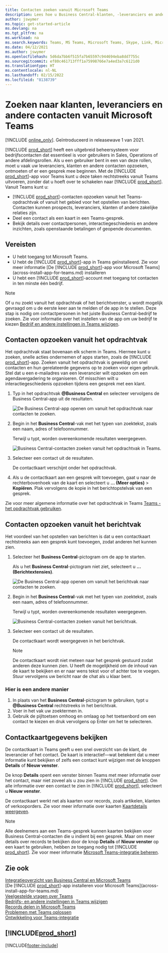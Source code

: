 ```yaml
---
title: Contacten zoeken vanuit Microsoft Teams
description: Lees hoe u Business Central-klanten, -leveranciers en andere -contactpersonen opzoekt vanuit Microsoft Teams.
author: jswymer
ms.topic: get-started-article
ms.devlang: na
ms.tgt_pltfrm: na
ms.workload: na
ms.search.keywords: Teams, MS Teams, Microsoft Teams, Skype, Link, Microsoft 365, contacts, search, messaging extensions
ms.date: 04/12/2021
ms.author: jswymer
ms.openlocfilehash: 5d6da7bb6f515fa7b65597c944694eba8dd7755c
ms.sourcegitcommit: ef80c461713fff1a75998766e7a4ed3a7c6121d0
ms.translationtype: HT
ms.contentlocale: nl-NL
ms.lasthandoff: 02/15/2022
ms.locfileid: "8138739"
---
```

# <a name="searching-for-customers-vendors-and-other-contacts-from-microsoft-teams"></a>Zoeken naar klanten, leveranciers en andere contacten vanuit Microsoft Teams

[!INCLUDE [online_only](includes/online_only.md)]. Geïntroduceerd in releasewave 1 van 2021.

[!INCLUDE [prod_short](includes/prod_short.md)] heeft een uitgebreid beheersysteem voor bedrijfscontacten dat essentieel is voor gebruikers in Sales, Operations of andere afdelingsrollen. Als u een gebruiker bent in een van deze rollen, moet u vaak uw leveranciers, klanten en andere contacten opzoeken, ontmoeten of er een gesprek mee beginnen. Met de [!INCLUDE [prod_short](includes/prod_short.md)]-app voor Teams kunt u deze taken rechtstreeks vanuit Teams uitvoeren, zonder dat u hoeft over te schakelen naar [!INCLUDE [prod_short](includes/prod_short.md)]. Vanuit Teams kunt u:

- [!INCLUDE [prod_short](includes/prod_short.md)]-contacten opzoeken vanuit het Teams-opdrachtvak of vanuit het gebied voor het opstellen van berichten. Contacten kunnen prospects, leveranciers, klanten of andere zakelijke relaties zijn.
- Deel een contact als een kaart in een Teams-gesprek.
- Bekijk details over contactpersonen, interactiegeschiedenis en andere inzichten, zoals openstaande betalingen of geopende documenten.

## <a name="prerequisites"></a>Vereisten

- U hebt toegang tot Microsoft Teams.
- U hebt de [!INCLUDE [prod_short](includes/prod_short.md)]-app in Teams geïnstalleerd. Zie voor meer informatie [De [!INCLUDE [prod_short](includes/prod_short.md)]-app voor Microsoft Teams](across-install-app-for-teams.md) installeren
- U hebt een [!INCLUDE [prod_short](includes/prod_short.md)]-account met toegang tot contacten in ten minste één bedrijf.

> [!NOTE]
> Of u nu zoekt vanuit het opdrachtvak of het berichtvenster, u wordt mogelijk gevraagd om u de eerste keer aan te melden of de app in te stellen. Deze stap is nodig om contactpersonen in het juiste Business Central-bedrijf te zoeken. Zie voor informatie over het instellen van de app om uw bedrijf te kiezen [Bedrijf en andere instellingen in Teams wijzigen](across-teams-settings.md).

## <a name="look-up-contacts-from-the-command-box"></a>Contacten opzoeken vanuit het opdrachtvak

Het opdrachtvak staat bovenaan elk scherm in Teams. Hiermee kunt u zoeken, snelle acties ondernemen of apps starten, zoals de [!INCLUDE [prod_short](includes/prod_short.md)]-app. Zoeken vanuit het opdrachtvak is geweldig om snel contacten en hun gerelateerde gegevens op te zoeken voor eigen gebruik. Stel dat u een e-mailadres van een leverancier wilt opzoeken om een agendavergadering te organiseren. Of misschien wilt u interactiegeschiedenis opzoeken tijdens een gesprek met een klant.

1. Typ in het opdrachtvak **@Business Central** en selecteer vervolgens de Business Central-app uit de resultaten.

    ![De Business Central-app openen om vanuit het opdrachtvak naar contacten te zoeken.](media/teams-contacts-command-1.png)

2. Begin in het **Business Central**-vak met het typen van zoektekst, zoals een naam, adres of telefoonnummer.

    Terwijl u typt, worden overeenkomende resultaten weergegeven.

    ![Business Central-contacten zoeken vanuit het opdrachtvak in Teams.](media/teams-contacts-command-2.png)
3. Selecteer een contact uit de resultaten.

    De contactkaart verschijnt onder het opdrachtvak.

4. Als u de contactkaart aan een gesprek wilt toevoegen, gaat u naar de rechterbovenhoek van de kaart en selecteert u **... (Meer opties)** > **Kopiëren**. Plak vervolgens de kopie in het berichtopstelvak van een gesprek.  

Zie voor meer algemene informatie over het opdrachtvak in Teams [Teams - het opdrachtvak gebruiken](https://support.microsoft.com/en-us/office/use-the-command-box-13c4e429-7324-4886-b377-5dbed539193b).

## <a name="look-up-contacts-from-the-message-compose-box"></a>Contacten opzoeken vanuit het berichtvak

Het voordeel van het opstellen van berichten is dat u een contactkaart rechtstreeks aan een gesprek kunt toevoegen, zodat anderen het kunnen zien.

1. Selecteer het **Business Central**-pictogram om de app te starten.

    Als u het **Business Central**-pictogram niet ziet, selecteert u **... (Berichtextensies)**.

    ![De Business Central-app openen om vanuit het berichtvak naar contacten te zoeken.](media/teams-contacts-message-box.png)

2. Begin in het **Business Central**-vak met het typen van zoektekst, zoals een naam, adres of telefoonnummer.

    Terwijl u typt, worden overeenkomende resultaten weergegeven.

    ![Business Central-contacten zoeken vanuit het berichtvak.](media/teams-contacts-5.png)
3. Selecteer een contact uit de resultaten.

    De contactkaart wordt weergegeven in het berichtvak.

    > [!NOTE]
    > De contactkaart wordt niet meteen naar het gesprek gestuurd zodat anderen deze kunnen zien. U heeft de mogelijkheid om de inhoud van de kaart te bekijken en er naar wens tekst voor of achter toe te voegen. Stuur vervolgens uw bericht naar de chat als u klaar bent.

### <a name="heres-another-way"></a>Hier is een andere manier

1. In plaats van het **Business Central**-pictogram te gebruiken, typt u **@Business Central** rechtstreeks in het berichtvak.
2. Voer in het vak uw zoektermen in.
3. Gebruik de pijltoetsen omhoog en omlaag op het toetsenbord om een contact te kiezen en druk vervolgens op Enter om het te selecteren.

## <a name="viewing-contact-card-details"></a>Contactkaartgegevens bekijken

De contactkaart in Teams geeft u een snel overzicht van de klant, de leverancier of het contact. De kaart is interactief&mdash;wat betekent dat u meer informatie kunt bekijken of zelfs een contact kunt wijzigen met de knoppen **Details** of **Nieuw venster**.

De knop **Details** opent een venster binnen Teams met meer informatie over het contact, maar niet zoveel als u zou zien in [!INCLUDE [prod_short](includes/prod_short.md)]. Om alle informatie over een contact te zien in [!INCLUDE [prod_short](includes/prod_short.md)], selecteert u **Nieuw venster**.

De contactkaart werkt net als kaarten voor records, zoals artikelen, klanten of verkooporders. Zie voor meer informatie over kaarten [Kaartdetails weergeven](across-working-with-teams.md#view-card-details).

> [!NOTE]
> Alle deelnemers aan een Teams-gesprek kunnen kaarten bekijken voor Business Central-contacten die u indient bij een gesprek. Maar om meer details over records te bekijken door de knop **Details** of **Nieuw venster** op een kaart te gebruiken, hebben ze toegang nodig tot [!INCLUDE [prod_short](includes/prod_short.md)]. Zie voor meer informatie [Microsoft Teams-integratie beheren](admin-teams-integration.md#minimum-requirements-1).

## <a name="see-also"></a>Zie ook

[Integratieoverzicht van Business Central en Microsoft Teams](across-teams-overview.md)  
[De [!INCLUDE [prod_short](includes/prod_short.md)]-app installeren voor Microsoft Teams](across-install-app-for-teams.md)  
[Veelgestelde vragen over Teams](teams-faq.md)  
[Bedrijfs- en andere instellingen in Teams wijzigen](across-teams-settings.md)  
[Records delen in Microsoft Teams](across-working-with-teams.md)  
[Problemen met Teams oplossen](admin-teams-troubleshooting.md)  
[Ontwikkeling voor Teams-integratie](/dynamics365/business-central/dev-itpro/developer/devenv-develop-for-teams)  

## [!INCLUDE[prod_short](includes/free_trial_md.md)]  


[!INCLUDE[footer-include](includes/footer-banner.md)]